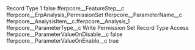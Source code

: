 <?xml version="1.0" encoding="UTF-8"?>
<CustomMetadata xmlns="http://soap.sforce.com/2006/04/metadata" xmlns:xsi="http://www.w3.org/2001/XMLSchema-instance" xmlns:xsd="http://www.w3.org/2001/XMLSchema">
    <label>Record Type 1</label>
    <protected>false</protected>
    <values>
        <field>fferpcore__FeatureStep__c</field>
        <value xsi:type="xsd:string">fferpcore__ErpAnalysis_PermissionSet</value>
    </values>
    <values>
        <field>fferpcore__ParameterName__c</field>
        <value xsi:type="xsd:string">fferpcore__AnalysisItem__c.fferpcore__Analysis_1</value>
    </values>
    <values>
        <field>fferpcore__ParameterType__c</field>
        <value xsi:type="xsd:string">Write Permission Set Record Type Access</value>
    </values>
    <values>
        <field>fferpcore__ParameterValueOnDisable__c</field>
        <value xsi:type="xsd:string">false</value>
    </values>
    <values>
        <field>fferpcore__ParameterValueOnEnable__c</field>
        <value xsi:type="xsd:string">true</value>
    </values>
</CustomMetadata>

